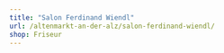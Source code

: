 ```yaml
---
title: "Salon Ferdinand Wiendl"
url: /altenmarkt-an-der-alz/salon-ferdinand-wiendl/
shop: Friseur
---
```


